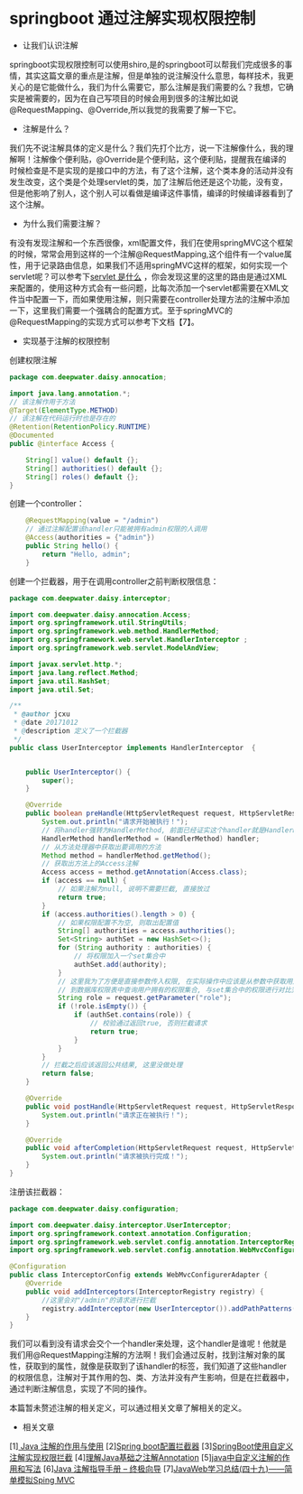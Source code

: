 # springboot 通过注解实现权限控制

* 让我们认识注解

springboot实现权限控制可以使用shiro,是的springboot可以帮我们完成很多的事情，其实这篇文章的重点是注解，但是单独的说注解没什么意思，每样技术，我更关心的是它能做什么，我们为什么需要它，那么注解是我们需要的么？我想，它确实是被需要的，因为在自己写项目的时候会用到很多的注解比如说@RequestMapping、@Override,所以我觉的我需要了解一下它。

* 注解是什么？

我们先不说注解具体的定义是什么？我们先打个比方，说一下注解像什么，我的理解啊！注解像个便利贴，@Override是个便利贴，这个便利贴，提醒我在编译的时候检查是不是实现的是接口中的方法，有了这个注解，这个类本身的活动并没有发生改变，这个类是个处理servlet的类，加了注解后他还是这个功能，没有变，但是他影响了别人，这个别人可以看做是编译这件事情，编译的时候编译器看到了这个注解。

* 为什么我们需要注解？

有没有发现注解和一个东西很像，xml配置文件，我们在使用springMVC这个框架的时候，常常会用到这样的一个注解@RequestMapping,这个组件有一个value属性，用于记录路由信息，如果我们不适用springMVC这样的框架，如何实现一个servlet呢？可以参考下[servlet 是什么](https://github.com/jingchenxu/jingchenxu-s-blog/tree/3105bf781ba8996d9e379cd278e4c506cc78b117/springbootxue-xi-bi-ji/springmvcgong-zuo-ji-lu/servlet-shi-shi-yao.md) ，你会发现这里的这里的路由是通过XML来配置的，使用这种方式会有一些问题，比每次添加一个servlet都需要在XML文件当中配置一下，而如果使用注解，则只需要在controller处理方法的注解中添加一下，这里我们需要一个强耦合的配置方式。至于springMVC的@RequestMapping的实现方式可以参考下文档【7】。

* 实现基于注解的权限控制

创建权限注解

```java
package com.deepwater.daisy.annocation;

import java.lang.annotation.*;
// 该注解作用于方法
@Target(ElementType.METHOD)
// 该注解在代码运行时也是存在的
@Retention(RetentionPolicy.RUNTIME)
@Documented
public @interface Access {

    String[] value() default {};
    String[] authorities() default {};
    String[] roles() default {};
}
```

创建一个controller：

```java
    @RequestMapping(value = "/admin")
    // 通过注解配置该handler只能被拥有admin权限的人调用
    @Access(authorities = {"admin"})
    public String hello() {
        return "Hello, admin";
    }
```

创建一个拦截器，用于在调用controller之前判断权限信息：

```java
package com.deepwater.daisy.interceptor;

import com.deepwater.daisy.annocation.Access;
import org.springframework.util.StringUtils;
import org.springframework.web.method.HandlerMethod;
import org.springframework.web.servlet.HandlerInterceptor ;
import org.springframework.web.servlet.ModelAndView;

import javax.servlet.http.*;
import java.lang.reflect.Method;
import java.util.HashSet;
import java.util.Set;

/**
 * @author jcxu
 * @date 20171012
 * @description 定义了一个拦截器
 */
public class UserInterceptor implements HandlerInterceptor  {


    public UserInterceptor() {
        super();
    }

    @Override
    public boolean preHandle(HttpServletRequest request, HttpServletResponse response, Object handler) throws Exception {
        System.out.println("请求开始被执行！");
        // 将handler强转为HandlerMethod, 前面已经证实这个handler就是HandlerMethod
        HandlerMethod handlerMethod = (HandlerMethod) handler;
        // 从方法处理器中获取出要调用的方法
        Method method = handlerMethod.getMethod();
        // 获取出方法上的Access注解
        Access access = method.getAnnotation(Access.class);
        if (access == null) {
            // 如果注解为null, 说明不需要拦截, 直接放过
            return true;
        }
        if (access.authorities().length > 0) {
            // 如果权限配置不为空, 则取出配置值
            String[] authorities = access.authorities();
            Set<String> authSet = new HashSet<>();
            for (String authority : authorities) {
                // 将权限加入一个set集合中
                authSet.add(authority);
            }
            // 这里我为了方便是直接参数传入权限, 在实际操作中应该是从参数中获取用户Id
            // 到数据库权限表中查询用户拥有的权限集合, 与set集合中的权限进行对比完成权限校验
            String role = request.getParameter("role");
            if (!role.isEmpty()) {
                if (authSet.contains(role)) {
                    // 校验通过返回true, 否则拦截请求
                    return true;
                }
            }
        }
        // 拦截之后应该返回公共结果, 这里没做处理
        return false;
    }

    @Override
    public void postHandle(HttpServletRequest request, HttpServletResponse response, Object handler, ModelAndView modelAndView) throws Exception {
        System.out.println("请求正在被执行！");
    }

    @Override
    public void afterCompletion(HttpServletRequest request, HttpServletResponse response, Object handler, Exception ex) throws Exception {
        System.out.println("请求被执行完成！");
    }
}
```

注册该拦截器：

```java
package com.deepwater.daisy.configuration;

import com.deepwater.daisy.interceptor.UserInterceptor;
import org.springframework.context.annotation.Configuration;
import org.springframework.web.servlet.config.annotation.InterceptorRegistry;
import org.springframework.web.servlet.config.annotation.WebMvcConfigurerAdapter;

@Configuration
public class InterceptorConfig extends WebMvcConfigurerAdapter {
    @Override
    public void addInterceptors(InterceptorRegistry registry) {
        //这里会对"/admin"的请求进行拦截
        registry.addInterceptor(new UserInterceptor()).addPathPatterns("/admin");
    }
}
```

我们可以看到没有请求会交个一个handler来处理，这个handler是谁呢！他就是我们用@RequestMapping注解的方法啊！我们会通过反射，找到注解对象的属性，获取到的属性，就像是获取到了该handler的标签，我们知道了这些handler的权限信息，注解对于其作用的包、类、方法并没有产生影响，但是在拦截器中，通过判断注解信息，实现了不同的操作。

本篇暂未赘述注解的相关定义，可以通过相关文章了解相关的定义。

* 相关文章

\[1\][ Java 注解的作用与使用](http://blog.csdn.net/chenchaofuck1/article/details/52006961) \[2\][Spring boot配置拦截器](http://blog.csdn.net/jiaobuchong/article/details/50394427) \[3\][SpringBoot使用自定义注解实现权限拦截](http://www.jianshu.com/p/43c97352aa1e) \[4\][理解Java基础之注解Annotation](http://developer.51cto.com/art/201107/276760.htm) \[5\][java中自定义注解的作用和写法](http://m.blog.csdn.net/qq_36453032/article/details/53992961) \[6\][Java 注解指导手册 – 终极向导](http://www.importnew.com/14227.html) \[7\][JavaWeb学习总结\(四十九\)——简单模拟Sping MVC](http://www.cnblogs.com/xdp-gacl/p/4101727.html)

